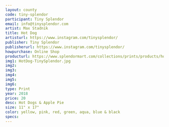 ```yaml
---
layout: county 
code: tiny-splendor
participant: Tiny Splendor
email: info@tinysplendor.com
artist: Max Stadnik
title: Hot Dog
artisturl: https://www.instagram.com/tinysplendor/
publisher: Tiny Splendor 
publisherurl: https://www.instagram.com/tinysplendor/
howpurchase: Online Shop
producturl: https://www.splendormart.com/collections/prints/products/hot-dog
img1: HotDog-TinySplendor.jpg
img2: 
img3: 
img4: 
img5: 
img6: 
type: Print
year: 2018
price: 20
desc: Hot Dogs & Apple Pie 
size: 11" x 17"
color: yellow, pink, red, green, aqua, blue & black
specs: 
---
```

